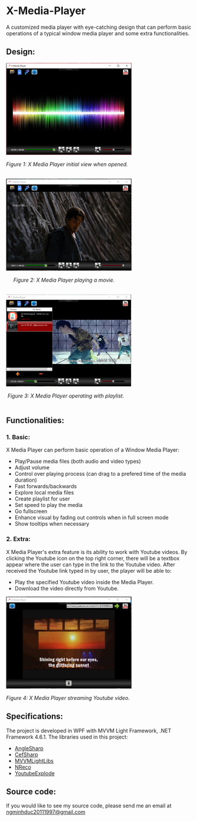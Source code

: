 # X-Media-Player
A customized media player with eye-catching design that can perform basic operations of a typical window media player and some extra functionalities.
## Design:
<img src="https://github.com/minhducubc97/X-Media-Player/blob/master/Design/InitialView.PNG" height="250"/>

*Figure 1: X Media Player initial view when opened.*
<br/><br/>

<img src="https://github.com/minhducubc97/X-Media-Player/blob/master/Design/InAction.PNG" height="250"/>

&nbsp;&nbsp;&nbsp;&nbsp;&nbsp;*Figure 2: X Media Player playing a movie.*
<br/><br/>

<img src="https://github.com/minhducubc97/X-Media-Player/blob/master/Design/Playlist.PNG" height="250"/>

&nbsp;*Figure 3: X Media Player operating with playlist.*
<br/><br/>

## Functionalities:

### 1. Basic:

X Media Player can perform basic operation of a Window Media Player:
- Play/Pause media files (both audio and video types)
- Adjust volume
- Control over playing process (can drag to a prefered time of the media duration)
- Fast forwards/backwards
- Explore local media files
- Create playlist for user
- Set speed to play the media
- Go fullscreen
- Enhance visual by fading out controls when in full screen mode
- Show tooltips when necessary

### 2. Extra:

X Media Player's extra feature is its ability to work with Youtube videos. By clicking the Youtube icon on the top right corner, there will be a textbox appear where the user can type in the link to the Youtube video. After received the Youtube link typed in by user, the player will be able to:
- Play the specified Youtube video inside the Media Player.
- Download the video directly from Youtube.

<img src="https://github.com/minhducubc97/X-Media-Player/blob/master/Design/StreamYoutube.PNG" height="250"/>

*Figure 4: X Media Player streaming Youtube video.*

## Specifications:

The project is developed in WPF with MVVM Light Framework, .NET Framework 4.6.1.
The libraries used in this project:
- [AngleSharp](https://anglesharp.github.io/)
- [CefSharp](https://cefsharp.github.io/)
- [MVVMLightLibs](http://www.mvvmlight.net/)
- [NReco](https://www.nrecosite.com/)
- [YoutubeExplode](https://www.tyrrrz.me/Projects/YoutubeExplode)

## Source code:

If you would like to see my source code, please send me an email at ngminhduc20111997@gmail.com

